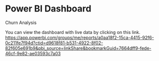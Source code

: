 # Power BI Dashboard
Churn Analysis

You can view the dashboard with live data by clicking on this link.
https://app.powerbi.com/groups/me/reports/a0aa18f2-15ca-4415-92f6-0c211fe7f94d?ctid=d9618f81-b531-4922-8f02-82f605e691b9&pbi_source=linkShare&bookmarkGuid=7664dff9-fede-46cf-9e82-ae03593c7a03
